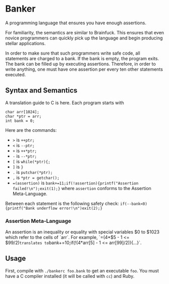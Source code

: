 # Banker

A programming language that ensures you have enough assertions.

For familiarity, the semantics are similar to Brainfuck.
This ensures that even novice programmers can quickly pick up the language
  and begin producing stellar applications.

In order to make sure that such programmers write safe code, all statements
are charged to a bank. If the bank is empty, the program exits. The bank
can be filled up by executing assertions. Therefore, in order to write
anything, one must have one assertion per every ten other statements executed.

## Syntax and Semantics

A translation guide to C is here. Each program starts with

    char arr[1024];
    char *ptr = arr;
    int bank = 0;

Here are the commands:

- `>` is `++ptr;`
- `<` is `--ptr;`
- `+` is `++*ptr;`
- `-` is `--*ptr;`
- `[` is `while(*ptr){;`
- `]` is `}`
- `.` is `putchar(*ptr);`
- `,` is `*ptr = getchar();`
- `=(assertion)` is `bank+=11;if(!assertion){printf("Assertion failed!\n");exit(1);}` where `assertion` conforms to the Assertion Meta-Language.

Between each statement is the following safety check: `if(--bank<0){printf("Bank underflow error!\n")exit(2);}`

### Assertion Meta-Language

An assertion is an inequality or equality with special variables $0 to $1023 which refer
to the cells of `arr`. For example, `=(4*$5 - 1 <= $99/2)` translates to
`bank+=10;if(!(4*arr[5] - 1 <= arr[99]/2)){...}`.

## Usage

First, compile with `./bankerc foo.bank` to get an executable `foo`. You must have a C compiler installed (it will be called with `cc`) and Ruby.

